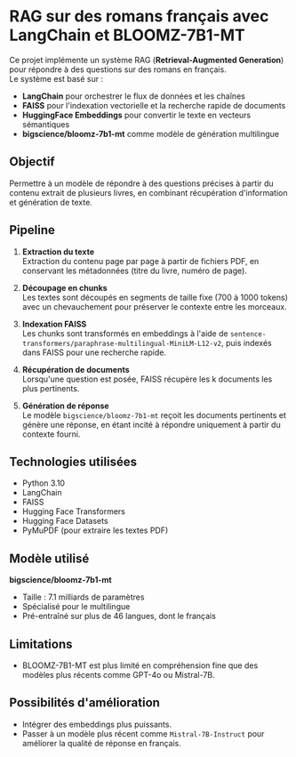 # RAG sur des romans français avec LangChain et BLOOMZ-7B1-MT

Ce projet implémente un système RAG (**Retrieval-Augmented Generation**) pour répondre à des questions sur des romans en français.  
Le système est basé sur :

- **LangChain** pour orchestrer le flux de données et les chaînes
- **FAISS** pour l'indexation vectorielle et la recherche rapide de documents
- **HuggingFace Embeddings** pour convertir le texte en vecteurs sémantiques
- **bigscience/bloomz-7b1-mt** comme modèle de génération multilingue

## Objectif

Permettre à un modèle de répondre à des questions précises à partir du contenu extrait de plusieurs livres, en combinant récupération d'information et génération de texte.

## Pipeline

1. **Extraction du texte**  
   Extraction du contenu page par page à partir de fichiers PDF, en conservant les métadonnées (titre du livre, numéro de page).

2. **Découpage en chunks**  
   Les textes sont découpés en segments de taille fixe (700 à 1000 tokens) avec un chevauchement pour préserver le contexte entre les morceaux.

3. **Indexation FAISS**  
   Les chunks sont transformés en embeddings à l'aide de `sentence-transformers/paraphrase-multilingual-MiniLM-L12-v2`, puis indexés dans FAISS pour une recherche rapide.

4. **Récupération de documents**  
   Lorsqu'une question est posée, FAISS récupère les k documents les plus pertinents.

5. **Génération de réponse**  
   Le modèle `bigscience/bloomz-7b1-mt` reçoit les documents pertinents et génère une réponse, en étant incité à répondre uniquement à partir du contexte fourni.


## Technologies utilisées

- Python 3.10
- LangChain
- FAISS
- Hugging Face Transformers
- Hugging Face Datasets
- PyMuPDF (pour extraire les textes PDF)

## Modèle utilisé

**bigscience/bloomz-7b1-mt**

- Taille : 7.1 milliards de paramètres
- Spécialisé pour le multilingue
- Pré-entraîné sur plus de 46 langues, dont le français

## Limitations

- BLOOMZ-7B1-MT est plus limité en compréhension fine que des modèles plus récents comme GPT-4o ou Mistral-7B.

## Possibilités d'amélioration

- Intégrer des embeddings plus puissants.
- Passer à un modèle plus récent comme `Mistral-7B-Instruct` pour améliorer la qualité de réponse en français.



